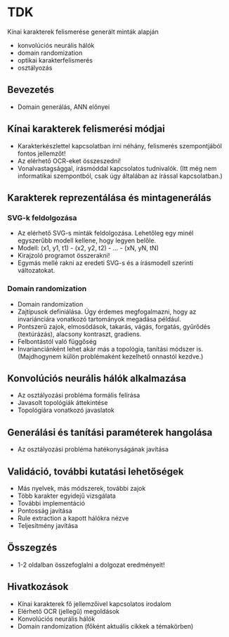 # TDK

Kínai karakterek felismerése generált minták alapján

* konvolúciós neurális hálók
* domain randomization
* optikai karakterfelismerés
* osztályozás

## Bevezetés

* Domain generálás, ANN előnyei

## Kínai karakterek felismerési módjai

* Karakterkészlettel kapcsolatban írni néhány, felismerés szempontjából fontos jellemzőt!
* Az elérhető OCR-eket összeszedni!
* Vonalvastagsággal, írásmóddal kapcsolatos tudnivalók. (Itt még nem informatikai szempontból, csak úgy általában az írással kapcsolatban.)

## Karakterek reprezentálása és mintagenerálás

### SVG-k feldolgozása

* Az elérhető SVG-s minták feldolgozása. Lehetőleg egy minél egyszerűbb modell kellene, hogy legyen belőle.
* Modell: (x1, y1, t1) - (x2, y2, t2) - ... - (xN, yN, tN)
* Kirajzoló programot összerakni!
* Egymás mellé rakni az eredeti SVG-s és a írásmodell szerinti változatokat.

### Domain randomization

* Domain randomization
* Zajtípusok definiálása. Úgy érdemes megfogalmazni, hogy az invariánciára vonatkozó tartományok megadása például.
* Pontszerű zajok, elmosódások, takarás, vágás, forgatás, gyűrődés (textúrázás), alacsony kontraszt, gradiens.
* Felbontástól való függőség
* Invarianciánként lehet akár más a topológia, tanítási módszer is. (Majdhogynem külön problémaként kezelhető onnastól kezdve.)

## Konvolúciós neurális hálók alkalmazása

* Az osztályozási probléma formális felírása
* Javasolt topológiák áttekintése
* Topológiára vonatkozó javaslatok

## Generálási és tanítási paraméterek hangolása

* Az osztályozási probléma hatékonyságának javítása

## Validáció, további kutatási lehetőségek

* Más nyelvek, más módszerek, további zajok
* Több karakter egyidejű vizsgálata
* További implementáció
* Pontosság javítása
* Rule extraction a kapott hálókra nézve
* Teljesítmény javítása

## Összegzés

* 1-2 oldalban összefoglalni a dolgozat eredményeit!

## Hivatkozások

* Kínai karakterek fő jellemzőivel kapcsolatos irodalom
* Elérhető OCR (jellegű) megoldások
* Konvolúciós neurális hálók
* Domain randomization (főként aktuális cikkek a témakörben)
